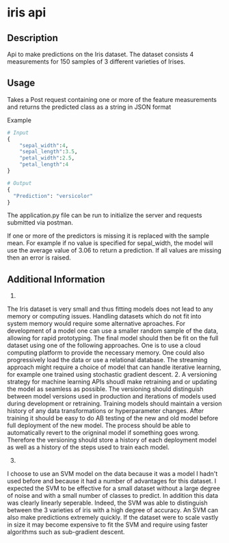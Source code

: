 # iris api

## Description
Api to make predictions on the Iris dataset. The dataset consists 4 measurements for 150 samples of 3 different varieties of Irises. 
## Usage
Takes a Post request containing one or more of the feature measurements and returns the predicted class as a string in JSON format

Example
```python
# Input
{
	"sepal_width":4,
	"sepal_length":3.5,
	"petal_width":2.5,
	"petal_length":4
}
```

```python
# Output
{
  "Prediction": "versicolor"
}
```

The application.py file can be run to initialize the server and requests submitted via postman. 

If one or more of the predictors is missing it is replaced with the sample mean. For example if no value is specified for sepal_width, the model will use the average value of 3.06 to return a prediction. If all values are missing then an error is raised. 

## Additional Information
1. 
The Iris dataset is very small and thus fitting models does not lead to any memory or computing issues. Handling datasets which do not fit into system memory would require some alternative aproaches. For development of a model one can use a smaller random sample of the data, allowing for rapid prototyping. The final model should then be fit on the full dataset using one of the following approaches. One is to use a cloud computing platform to provide the necessary memory. One could also progressively load the data or use a relational database. The streaming approach might require a choice of model that can handle iterative learning, for example one trained using stochastic gradient descent. 
2.
A versioning strategy for machine learning APIs shoudl make retraining and or updating the model as seamless as possible. The versioning should distinguish between model versions used in production and iterations of models used during development or retraining. Training models should maintain a version history of any data transformations or hyperparameter changes. After training it should be easy to do AB testing of the new and old model before full deployment of the new model. The process should be able to automatically revert to the origninal model if something goes wrong. Therefore the versioning should store a history of each deployment model as well as a history of the steps used to train each model. 


3.
I choose to use an SVM model on the data because it was a model I hadn't used before and because it had a number of advantages for this dataset. I expected the SVM to be effective for a small dataset without a large degree of noise and with a small number of classes to predict. In addition this data was clearly linearly seperable. Indeed, the SVM was able to distinguish between the 3 varieties of iris with a high degree of accuracy. An SVM can also make predictions extremely quickly. If the dataset were to scale vastly in size it may become expensive to fit the SVM and require using faster algorithms such as sub-gradient descent. 

